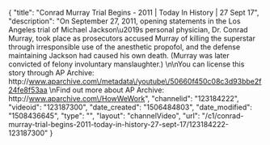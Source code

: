 {
    "title": "Conrad Murray Trial Begins - 2011 | Today In History | 27 Sept 17",
    "description": "On September 27, 2011, opening statements in the Los Angeles trial of Michael Jackson\u2019s personal physician, Dr. Conrad Murray, took place as prosecutors accused Murray of killing the superstar through irresponsible use of the anesthetic propofol, and the defense maintaining Jackson had caused his own death. (Murray was later convicted of felony involuntary manslaughter.) \n\nYou can license this story through AP Archive: http:\/\/www.aparchive.com\/metadata\/youtube\/50660f450c08c3d93bbe2f24fe8f53aa \nFind out more about AP Archive: http:\/\/www.aparchive.com\/HowWeWork",
    "channelid": "123184222",
    "videoid": "123187300",
    "date_created": "1506484803",
    "date_modified": "1508436645",
    "type": "",
    "layout": "channelVideo",
    "url": "\/c1\/conrad-murray-trial-begins-2011-today-in-history-27-sept-17\/123184222-123187300"
}